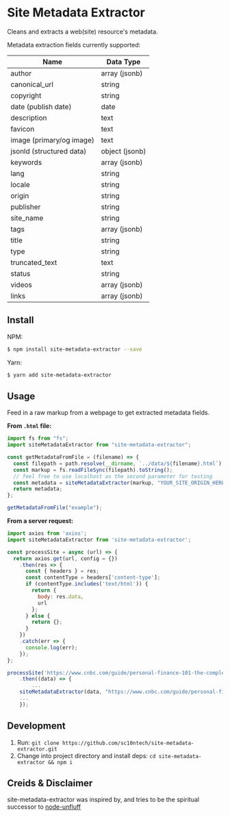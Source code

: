 # Site Metadata Extractor

Cleans and extracts a web(site) resource's metadata.

Metadata extraction fields currently supported:

| Name                     | Data Type      |
| ------------------------ | -------------- |
| author                   | array (jsonb)  |
| canonical_url            | string         |
| copyright                | string         |
| date (publish date)      | date           |
| description              | text           |
| favicon                  | text           |
| image (primary/og image) | text           |
| jsonld (structured data) | object (jsonb) |
| keywords                 | array (jsonb)  |
| lang                     | string         |
| locale                   | string         |
| origin                   | string         |
| publisher                | string         |
| site_name                | string         |
| tags                     | array (jsonb)  |
| title                    | string         |
| type                     | string         |
| truncated_text           | text           |
| status                   | string         |
| videos                   | array (jsonb)  |
| links                    | array (jsonb)  |

## Install

NPM:

```bash
$ npm install site-metadata-extractor --save
```

Yarn:

```bash
$ yarn add site-metadata-extractor
```

## Usage

Feed in a raw markup from a webpage to get extracted metadata fields.

**From `.html` file:**

```js
import fs from "fs";
import siteMetadataExtractor from "site-metadata-extractor";

const getMetadataFromFile = (filename) => {
  const filepath = path.resolve(__dirname, `../data/${filename}.html`);
  const markup = fs.readFileSync(filepath).toString();
  // feel free to use localhost as the second parameter for testing
  const metadata = siteMetadataExtractor(markup, "YOUR_SITE_ORIGIN_HERE");
  return metadata;
};

getMetadataFromFile("example");
```

**From a server request:**

```js
import axios from 'axios';
import siteMetadataExtractor from 'site-metadata-extractor';

const processSite = async (url) => {
  return axios.get(url, config = {})
    .then(res => {
      const { headers } = res;
      const contentType = headers['content-type'];
      if (contentType.includes('text/html')) {
        return {
          body: res.data,
          url
        };
      } else {
        return {};
      }
    })
    .catch(err => {
      console.log(err);
    });
};

processSite('https://www.cnbc.com/guide/personal-finance-101-the-complete-guide-to-managing-your-money/`)
	.then((data) => {
		...
    siteMetadataExtractor(data, "https://www.cnbc.com/guide/personal-finance-101-the-complete-guide-to-managing-your-money/", "en");
    ...
	});
```

## Development

1. Run: `git clone https://github.com/sc10ntech/site-metadata-extractor.git`
2. Change into project directory and install deps: `cd site-metadata-extractor && npm i`

## Creids & Disclaimer

site-metadata-extractor was inspired by, and tries to be the spiritual successor to [node-unfluff](https://github.com/ageitgey/node-unfluff)
